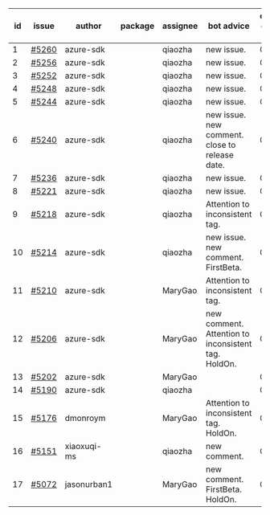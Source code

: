| id | issue | author | package | assignee | bot advice | created date of issue | target release date | date from target |
| ------ | ------ | ------ | ------ | ------ | ------ | ------ | ------ | :-----: |
| 1 | [#5260](https://github.com/Azure/sdk-release-request/issues/5260) | azure-sdk |  | qiaozha | new issue. | 06-06 | 06-21 |  |
| 2 | [#5256](https://github.com/Azure/sdk-release-request/issues/5256) | azure-sdk |  | qiaozha | new issue. | 06-05 | 06-21 |  |
| 3 | [#5252](https://github.com/Azure/sdk-release-request/issues/5252) | azure-sdk |  | qiaozha | new issue. | 06-05 | 06-21 |  |
| 4 | [#5248](https://github.com/Azure/sdk-release-request/issues/5248) | azure-sdk |  | qiaozha | new issue. | 06-05 | 06-21 |  |
| 5 | [#5244](https://github.com/Azure/sdk-release-request/issues/5244) | azure-sdk |  | qiaozha | new issue. | 06-04 | 06-21 |  |
| 6 | [#5240](https://github.com/Azure/sdk-release-request/issues/5240) | azure-sdk |  | qiaozha | new issue. new comment. close to release date. | 06-04 | 06-07 | 0 |
| 7 | [#5236](https://github.com/Azure/sdk-release-request/issues/5236) | azure-sdk |  | qiaozha | new issue. | 06-04 | 06-21 |  |
| 8 | [#5221](https://github.com/Azure/sdk-release-request/issues/5221) | azure-sdk |  | qiaozha | new issue. | 05-22 | 06-21 |  |
| 9 | [#5218](https://github.com/Azure/sdk-release-request/issues/5218) | azure-sdk |  | qiaozha | Attention to inconsistent tag. | 05-21 | 06-21 |  |
| 10 | [#5214](https://github.com/Azure/sdk-release-request/issues/5214) | azure-sdk |  | qiaozha | new issue. new comment. FirstBeta. | 05-21 | 06-21 |  |
| 11 | [#5210](https://github.com/Azure/sdk-release-request/issues/5210) | azure-sdk |  | MaryGao | Attention to inconsistent tag. | 05-15 | 06-21 |  |
| 12 | [#5206](https://github.com/Azure/sdk-release-request/issues/5206) | azure-sdk |  | MaryGao | new comment. Attention to inconsistent tag. HoldOn. | 05-15 | 06-21 |  |
| 13 | [#5202](https://github.com/Azure/sdk-release-request/issues/5202) | azure-sdk |  | MaryGao |  | 05-14 | 06-21 |  |
| 14 | [#5190](https://github.com/Azure/sdk-release-request/issues/5190) | azure-sdk |  | qiaozha |  | 05-08 | 06-21 |  |
| 15 | [#5176](https://github.com/Azure/sdk-release-request/issues/5176) | dmonroym |  | MaryGao | Attention to inconsistent tag. HoldOn. | 04-30 | 05-24 |  |
| 16 | [#5151](https://github.com/Azure/sdk-release-request/issues/5151) | xiaoxuqi-ms |  | qiaozha | new comment. | 04-24 | 05-24 |  |
| 17 | [#5072](https://github.com/Azure/sdk-release-request/issues/5072) | jasonurban1 |  | MaryGao | new comment. FirstBeta. HoldOn. | 03-22 | 05-24 |  |
